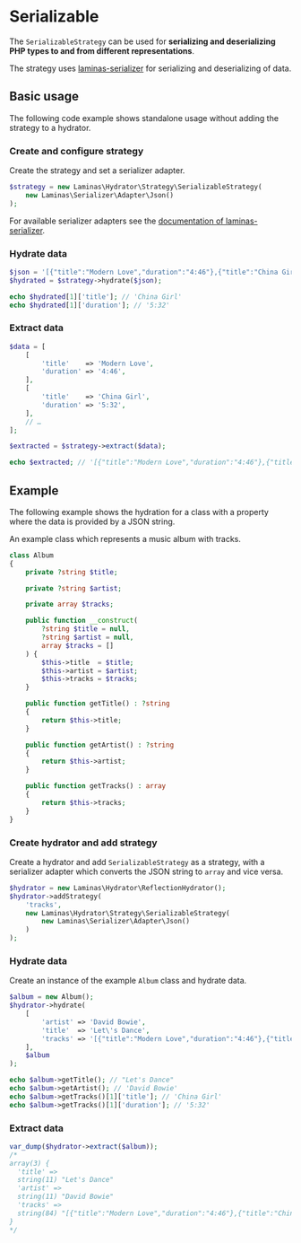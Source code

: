 # Serializable

The `SerializableStrategy` can be used for **serializing and deserializing PHP
types to and from different representations**.

The strategy uses [laminas-serializer](https://docs.laminas.dev/laminas-serializer/)
for serializing and deserializing of data.

## Basic usage

The following code example shows standalone usage without adding the strategy
to a hydrator.

### Create and configure strategy

Create the strategy and set a serializer adapter.

```php
$strategy = new Laminas\Hydrator\Strategy\SerializableStrategy(
    new Laminas\Serializer\Adapter\Json()
);
```

For available serializer adapters see the [documentation of laminas-serializer](https://docs.laminas.dev/laminas-serializer/adapter/).

### Hydrate data

```php
$json = '[{"title":"Modern Love","duration":"4:46"},{"title":"China Girl","duration":"5:32"}]';
$hydrated = $strategy->hydrate($json);

echo $hydrated[1]['title']; // 'China Girl'
echo $hydrated[1]['duration']; // '5:32'
```

### Extract data

```php
$data = [
    [
        'title'    => 'Modern Love',
        'duration' => '4:46',
    ],
    [
        'title'    => 'China Girl',
        'duration' => '5:32',
    ],
    // …
];

$extracted = $strategy->extract($data);

echo $extracted; // '[{"title":"Modern Love","duration":"4:46"},{"title":"China Girl","duration":"5:32"}]'
```

## Example

The following example shows the hydration for a class with a property where the
data is provided by a JSON string.

An example class which represents a music album with tracks.

```php
class Album
{
    private ?string $title;

    private ?string $artist;

    private array $tracks;

    public function __construct(
        ?string $title = null,
        ?string $artist = null,
        array $tracks = []
    ) {
        $this->title  = $title;
        $this->artist = $artist;
        $this->tracks = $tracks;
    }

    public function getTitle() : ?string
    {
        return $this->title;
    }

    public function getArtist() : ?string
    {
        return $this->artist;
    }

    public function getTracks() : array
    {
        return $this->tracks;
    }
}
```

### Create hydrator and add strategy

Create a hydrator and add `SerializableStrategy` as a strategy, with a
serializer adapter which converts the JSON string to `array` and vice versa.

```php
$hydrator = new Laminas\Hydrator\ReflectionHydrator();
$hydrator->addStrategy(
    'tracks',
    new Laminas\Hydrator\Strategy\SerializableStrategy(
        new Laminas\Serializer\Adapter\Json()
    )
);
```

### Hydrate data

Create an instance of the example `Album` class and hydrate data.

```php
$album = new Album();
$hydrator->hydrate(
    [
        'artist' => 'David Bowie',
        'title'  => 'Let\'s Dance',
        'tracks' => '[{"title":"Modern Love","duration":"4:46"},{"title":"China Girl","duration":"5:32"}]',
    ],
    $album
);

echo $album->getTitle(); // "Let's Dance"
echo $album->getArtist(); // 'David Bowie'
echo $album->getTracks()[1]['title']; // 'China Girl'
echo $album->getTracks()[1]['duration']; // '5:32'
```

### Extract data

```php
var_dump($hydrator->extract($album));
/*
array(3) {
  'title' =>
  string(11) "Let's Dance"
  'artist' =>
  string(11) "David Bowie"
  'tracks' =>
  string(84) "[{"title":"Modern Love","duration":"4:46"},{"title":"China Girl","duration":"5:32"}]"
}
*/
```
